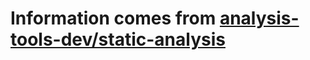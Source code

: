 # Information comes from [analysis-tools-dev/static-analysis](https://github.com/analysis-tools-dev/static-analysis)

